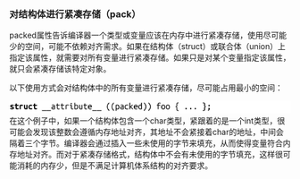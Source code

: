 ### 对结构体进行紧凑存储（pack）

packed属性告诉编译器一个类型或变量应该在内存中进行紧凑存储，使用尽可能少的空间，可能不依赖对齐需求。如果在结构体（struct）或联合体（union）上指定该属性，就需要对所有变量进行紧凑存储。如果只是对某个变量指定该属性，就只会紧凑存储该特定对象。

以下使用方式会对结构体中的所有变量进行紧凑存储，尽可能占用最小的空间：



![598.png](../images/598.png)
在这个例子中，如果一个结构体包含一个char类型，紧跟着的是一个int类型，很可能会发现该整数会遵循内存地址对齐，其地址不会紧接着char的地址，中间会隔着三个字节。编译器会通过插入一些未使用的字节来填充，从而使得变量符合内存地址对齐。而对于紧凑存储格式，结构体中不会有未使用的字节填充，这样很可能消耗的内存少，但是不满足计算机体系结构的对齐要求。


